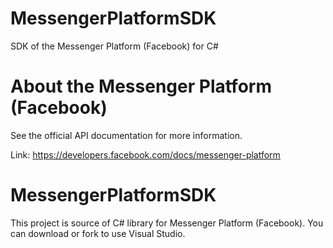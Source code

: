 # MessengerPlatformSDK
SDK of the Messenger Platform (Facebook) for C#
# About the Messenger Platform (Facebook)
See the official API documentation for more information.

Link: https://developers.facebook.com/docs/messenger-platform

# MessengerPlatformSDK
This project is source of C# library for Messenger Platform (Facebook). You can download or fork to use Visual Studio.
